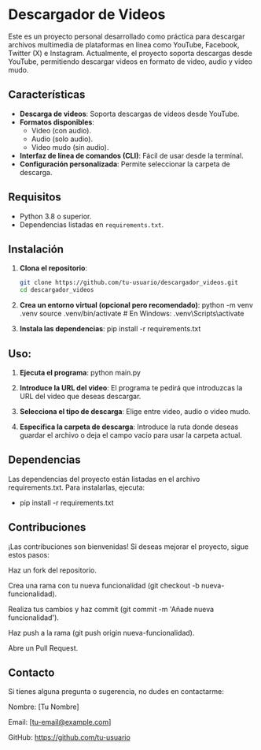 # Descargador de Videos

Este es un proyecto personal desarrollado como práctica para descargar archivos multimedia de plataformas en línea como YouTube, Facebook, Twitter (X) e Instagram. Actualmente, el proyecto soporta descargas desde YouTube, permitiendo descargar videos en formato de video, audio y video mudo.

## Características

- **Descarga de videos**: Soporta descargas de videos desde YouTube.
- **Formatos disponibles**:
  - Video (con audio).
  - Audio (solo audio).
  - Video mudo (sin audio).
- **Interfaz de línea de comandos (CLI)**: Fácil de usar desde la terminal.
- **Configuración personalizada**: Permite seleccionar la carpeta de descarga.

## Requisitos

- Python 3.8 o superior.
- Dependencias listadas en `requirements.txt`.

## Instalación

1. **Clona el repositorio**:
   ```bash
   git clone https://github.com/tu-usuario/descargador_videos.git
   cd descargador_videos

2. **Crea un entorno virtual (opcional pero recomendado)**:
    python -m venv .venv
    source .venv/bin/activate  # En Windows: .venv\Scripts\activate

3. **Instala las dependencias**:
    pip install -r requirements.txt

## Uso:

1. **Ejecuta el programa**:
    python main.py

2. **Introduce la URL del video**:
    El programa te pedirá que introduzcas la URL del video que deseas descargar.

3. **Selecciona el tipo de descarga**:
    Elige entre video, audio o video mudo.

4. **Especifica la carpeta de descarga**:
    Introduce la ruta donde deseas guardar el archivo o deja el campo vacío para usar la carpeta actual.

## Dependencias

Las dependencias del proyecto están listadas en el archivo requirements.txt. Para instalarlas, ejecuta:

- pip install -r requirements.txt

## Contribuciones

¡Las contribuciones son bienvenidas! Si deseas mejorar el proyecto, sigue estos pasos:

Haz un fork del repositorio.

Crea una rama con tu nueva funcionalidad (git checkout -b nueva-funcionalidad).

Realiza tus cambios y haz commit (git commit -m 'Añade nueva funcionalidad').

Haz push a la rama (git push origin nueva-funcionalidad).

Abre un Pull Request.

## Contacto

Si tienes alguna pregunta o sugerencia, no dudes en contactarme:

Nombre: [Tu Nombre]

Email: [tu-email@example.com]

GitHub: https://github.com/tu-usuario